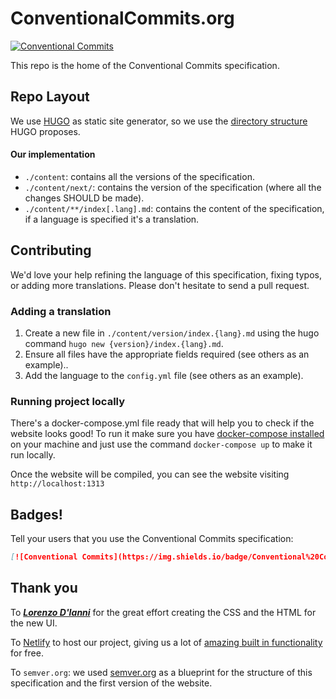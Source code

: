 # ConventionalCommits.org

[![Conventional Commits](https://img.shields.io/badge/Conventional%20Commits-1.0.0-yellow.svg)](https://conventionalcommits.org)

This repo is the home of the Conventional Commits specification.

## Repo Layout

We use [HUGO](https://gohugo.io/) as static site generator, so we use the [directory structure](https://gohugo.io/getting-started/directory-structure/) HUGO proposes.

#### Our implementation

* `./content`: contains all the versions of the specification.
* `./content/next/`: contains the version of the specification (where all the changes SHOULD be made).
* `./content/**/index[.lang].md`: contains the content of the specification, if a language is specified it's a translation.

## Contributing

We'd love your help refining the language of this specification,
fixing typos, or adding more translations. Please don't hesitate
to send a pull request.

### Adding a translation

1. Create a new file in `./content/version/index.{lang}.md` using the hugo command `hugo new {version}/index.{lang}.md`.
1. Ensure all files have the appropriate fields required (see others as an example)..
1. Add the language to the `config.yml` file (see others as an example).

### Running project locally

There's a docker-compose.yml file ready that will help you to check if the website looks good!
To run it make sure you have [docker-compose installed](https://docs.docker.com/compose/install/#install-compose) on your machine and just use the command `docker-compose up` to make it run locally.

Once the website will be compiled, you can see the website visiting `http://localhost:1313`

## Badges!

Tell your users that you use the Conventional Commits specification:

```markdown
[![Conventional Commits](https://img.shields.io/badge/Conventional%20Commits-1.0.0-yellow.svg)](https://conventionalcommits.org)
```

## Thank you

To ***[Lorenzo D'Ianni](https://github.com/lorenzodianni)*** for the great effort creating the CSS and the HTML for the new UI.

To [Netlify](https://www.netlify.com/) to host our project, giving us a lot of [amazing built in functionality](https://www.netlify.com/features/) for free.

To `semver.org`: we used [semver.org](https://github.com/mojombo/semver.org) as a blueprint for
the structure of this specification and the first version of the website.
